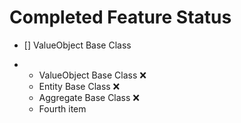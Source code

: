 # Completed Feature Status

* [] ValueObject Base Class

* <ul>
  <li>ValueObject Base Class ❌</li>
  <li>Entity Base Class ❌ </li>
  <li>Aggregate Base Class ❌ </li>
  <li>Fourth item </li>
</ul>
